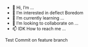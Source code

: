 - 👋 Hi, I’m ...
- 👀 I’m interested in deflect Boredom
- 🌱 I’m currently learning ...
- 💞️ I’m looking to collaborate on ...
- 📫 IDK How to reach me ...

<!---
ConnerWendelGitHub/ConnerWendelGitHub is a ✨ special ✨ repository because its `README.md` (this file) appears on your GitHub profile.
You can click the Preview link to take a look at your changes.
--->

Test Commit on feature branch
